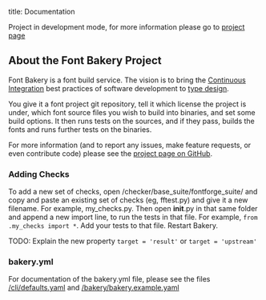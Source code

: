 title: Documentation

Project in development mode, for more information please go to [project page](https://github.com/googlefonts/fontbakery/)

## About the Font Bakery Project

Font Bakery is a font build service. The vision is to bring the [Continuous Integration](http://en.wikipedia.org/wiki/Continuous_integration) best practices of software development to [type design](http://en.wikipedia.org/wiki/Type_design).

You give it a font project git repository, tell it which license the project is under, which font source files you wish to build into binaries, and set some build options. It then runs tests on the sources, and if they pass, builds the fonts and runs further tests on the binaries.

For more information (and to report any issues, make feature requests, or even contribute code) please see the [project page on GitHub](https://github.com/googlefonts/fontbakery/).

### Adding Checks

To add a new set of checks, open /checker/base_suite/fontforge_suite/ and copy and paste an existing set of checks (eg, fftest.py) and give it a new filename. For example, my_checks.py. Then open __init__.py in that same folder and append a new import line, to run the tests in that file. For example, `from .my_checks import *`. Add your tests to that file. Restart Bakery.

TODO: Explain the new property `target = 'result'` or `target = 'upstream'`

### bakery.yml

For documentation of the bakery.yml file, please see the files [/cli/defaults.yaml](https://github.com/googlegonts/fontbakery/blob/master/cli/bakery.defaults.yaml) and [/bakery/bakery.example.yaml](https://github.com/googlefonts/fontbakery/blob/master/bakery/bakery.example.yaml)
